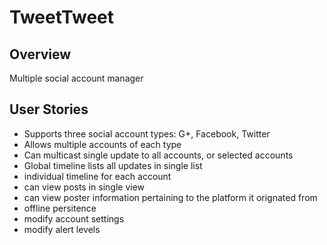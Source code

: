 # TweetTweet

## Overview

Multiple social account manager

## User Stories

* Supports three social account types: G+, Facebook, Twitter
* Allows multiple accounts of each type
* Can multicast single update to all accounts, or selected accounts
* Global timeline lists all updates in single list
* individual timeline for each account
* can view posts in single view
* can view poster information pertaining to the platform it orignated from
* offline persitence
* modify account settings
* modify alert levels
